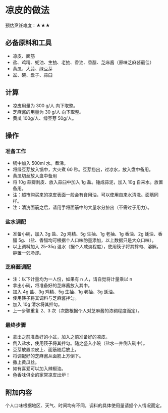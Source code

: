 # 凉皮的做法

预估烹饪难度：★★★

## 必备原料和工具

* 凉皮、面筋
* 盐、鸡精、蚝油、生抽、老抽、香油、香醋、芝麻酱（原味芝麻酱最佳）
* 黄瓜、大蒜、绿豆芽
* 盆、碗、盘子、蒜臼

## 计算

* 凉皮用量为 300 g/人 向下取整。
* 芝麻酱的用量为 30 g/人 向下取整。
* 黄瓜 100g/人、绿豆芽 50g/人。

## 操作

### 准备工作

* 锅中加入 500ml 水。煮沸。
* 将绿豆芽放入锅中，大火煮 60 秒。豆芽捞出，过凉水，放入盘中备用。
* 黄瓜切丝放入盘中备用
* 将 10g 蒜瓣剥皮、放入蒜臼中加入 1g 盐。锤成蒜泥，加入 10g 自来水。放置备用。
* 注：超市购买来的凉皮表面一般会有食用油，可以使用自来水清洗。面筋同样。
* 注：清洗面筋之后，请用手将面筋中的大量水分挤出（不需过于用力）。

### 盐水调配

* 准备小碗，加入 3g 盐、2g 鸡精、5g 生抽、1g 老抽、1g 香油、2g 蚝油、香醋 5g、（盐、香醋均可根据个人口味酌量添加，以上数据只是大众口味）。
* 以上调料加入 25-35g 温水（据个人咸淡程度），使用筷子将其拌匀、溶解。静置一旁冷却。

### 芝麻酱调配

* 注：以下计量均为一人份，如果有 n 人，请自觉将计量乘以 n
* 拿出小碗，将准备好的芝麻酱放入其中。
* 加入 4g 盐、3g 鸡精、5g 生抽、1g 老抽、3g 蚝油。
* 使用筷子将其调料与芝麻酱拌匀。
* 加入 10g 清水将其拌匀。
* 上一步骤重复 2、3 次（次数根据个人对芝麻酱的浓稠程度而定）。

### 最终步骤

* 拿出之前准备好的小盆，加入之前准备好的凉皮。
* 倒入盐水，使用筷子将其拌匀。随之盛入小碗（盐水一并倒入碗中）。
* 豆芽放置凉皮上、面筋随后放上。
* 将调配好的芝麻酱从面筋上方倒下。
* 撒上黄瓜丝。
* 如有喜爱可以加入辣椒油。
* 色香味俱全的家常凉皮出炉！

## 附加内容

个人口味根据地区、天气、时间均有不同，调料的具体使用量请据个人情况而定。


